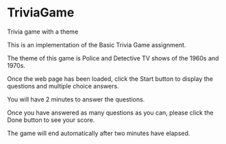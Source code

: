 # TriviaGame
Trivia game with a theme

This is an implementation of the Basic Trivia Game assignment.

The theme of this game is Police and Detective TV shows
of the 1960s and 1970s.

Once the web page has been loaded, click the Start button to
display the questions and multiple choice answers.

You will have 2 minutes to answer the questions.

Once you have answered as many questions as you can,
please click the Done button to see your score.

The game will end automatically after two minutes
have elapsed.

